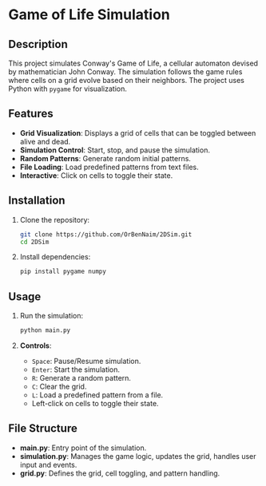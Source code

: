 
# Game of Life Simulation

## Description
This project simulates Conway's Game of Life, a cellular automaton devised by mathematician John Conway.
The simulation follows the game rules where cells on a grid evolve based on their neighbors.
The project uses Python with `pygame` for visualization.

## Features
- **Grid Visualization**: Displays a grid of cells that can be toggled between alive and dead.
- **Simulation Control**: Start, stop, and pause the simulation.
- **Random Patterns**: Generate random initial patterns.
- **File Loading**: Load predefined patterns from text files.
- **Interactive**: Click on cells to toggle their state.

## Installation

1. Clone the repository:
    ```bash
    git clone https://github.com/OrBenNaim/2DSim.git
    cd 2DSim
    ```

2. Install dependencies:
    ```bash
    pip install pygame numpy
    ```

## Usage

1. Run the simulation:
    ```bash
    python main.py
    ```

2. **Controls**:
    - `Space`: Pause/Resume simulation.
    - `Enter`: Start the simulation.
    - `R`: Generate a random pattern.
    - `C`: Clear the grid.
    - `L`: Load a predefined pattern from a file.
    - Left-click on cells to toggle their state.

## File Structure
- **main.py**: Entry point of the simulation.
- **simulation.py**: Manages the game logic, updates the grid, handles user input and events.
- **grid.py**: Defines the grid, cell toggling, and pattern handling.


